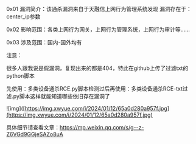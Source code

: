 
0x01
漏洞简介：该通杀漏洞来自于天融信上网行为管理系统发现
漏洞存在于：center_ip参数



0x02
影响范围：各类上网行为网关，上网行为管理系统，上网行为审计等......

0x03
涉及范围：国内-国外均有

注意：

很多人跟我说是假漏洞，复现出来的都是404，特此在github上传了过滤txt的python脚本

先使用：多类设备通杀RCE.py脚本检测过后再使用：多类设备通杀RCE-txt过滤.py脚本这样就能知道哪些依旧存在漏洞了 

![img]([https://img.xwyue.com/i/2024/01/12/65a0d280a957f.jpg](https://img.xwyue.com/i/2024/01/12/65a0d280a957f.jpg)

具体细节请查看文章：https://mp.weixin.qq.com/s/g--z-Z6VGd9GGjeSAZo8uA
